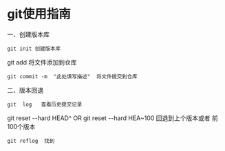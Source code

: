 
# git使用指南


一、创建版本库
```
git init 创建版本库
```
git add  将文件添加到仓库
```
git commit -m  "此处填写描述"  将文件提交到仓库
```

二、版本回退
```
git  log   查看历史提交记录
```
git reset --hard HEAD^  OR git reset --hard HEA~100  回退到上个版本或者 前100个版本
```
git reflog  找到
```



